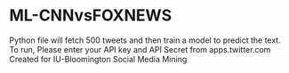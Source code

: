 # ML-CNNvsFOXNEWS
Python file will fetch 500 tweets and then train a model to predict the text.
To run, Please enter your API key and API Secret from apps.twitter.com
Created for IU-Bloomington Social Media Mining
